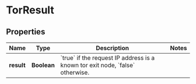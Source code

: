 

# TorResult


## Properties

| Name | Type | Description | Notes |
|------------ | ------------- | ------------- | -------------|
|**result** | **Boolean** | &#x60;true&#x60; if the request IP address is a known tor exit node, &#x60;false&#x60; otherwise.  |  |



